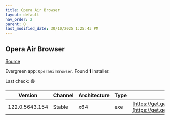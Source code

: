 ```yaml
---
title: Opera Air Browser
layout: default
nav_order: 2
parent: O
last_modified_date: 30/10/2025 1:25:43 PM
---
```


## Opera Air Browser

[Source](https://www.opera.com/air/)

Evergreen app: `OperaAirBrowser`. Found **1** installer.

Last check: 🟢

| Version        | Channel | Architecture | Type | URI                                                                                                                                                                                                    |
| -------------- | ------- | ------------ | ---- | ------------------------------------------------------------------------------------------------------------------------------------------------------------------------------------------------------ |
| 122.0.5643.154 | Stable  | x64          | exe  | [https://get.geo.opera.com/pub/opera_air/122.0.5643.154/win/Opera_Air_122.0.5643.154_Setup_x64.exe](https://get.geo.opera.com/pub/opera_air/122.0.5643.154/win/Opera_Air_122.0.5643.154_Setup_x64.exe) |

